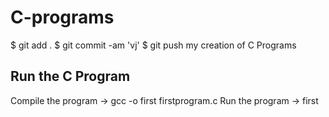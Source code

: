 # C-programs

$ git add .
$ git commit -am 'vj'
$ git push
my creation of C Programs

## Run the C Program 

Compile the program -> gcc -o first firstprogram.c
Run the program -> first




